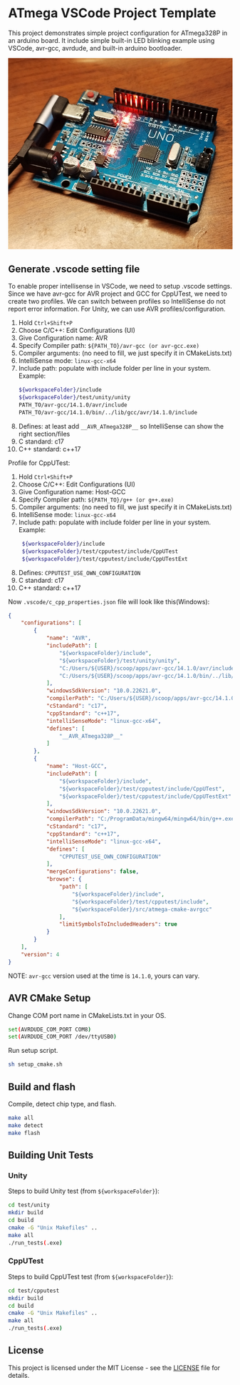 # ATmega VSCode Project Template

This project demonstrates simple project configuration for ATmega328P in an arduino board.
It include simple built-in LED blinking example using VSCode, avr-gcc, avrdude, and built-in arduino bootloader.

<p align="center">
  <img src="images/arduino-uno-clone.png" alt="Arduino board">
</p>

## Generate .vscode setting file

To enable proper intellisense in VSCode, we need to setup .vscode settings.
Since we have avr-gcc for AVR project and GCC for CppUTest, we need to create two
profiles. We can switch between profiles so IntelliSense do not report error information.
For Unity, we can use AVR profiles/configuration.


1. Hold `Ctrl+Shift+P`
2. Choose C/C++: Edit Configurations (UI)
3. Give Configuration name: AVR
4. Specify Compiler path: `${PATH_TO}/avr-gcc (or avr-gcc.exe)`
5. Compiler arguments: (no need to fill, we just specify it in CMakeLists.txt)
6. IntelliSense mode: `linux-gcc-x64`
7. Include path: populate with include folder per line in your system.
   Example:
   ```sh
   ${workspaceFolder}/include
   ${workspaceFolder}/test/unity/unity
   PATH_TO/avr-gcc/14.1.0/avr/include
   PATH_TO/avr-gcc/14.1.0/bin/../lib/gcc/avr/14.1.0/include
   ```
8. Defines: at least add `__AVR_ATmega328P__` so IntelliSense can show the right section/files
9. C standard: c17
10. C++ standard: c++17

Profile for CppUTest:

1. Hold `Ctrl+Shift+P`
2. Choose C/C++: Edit Configurations (UI)
3. Give Configuration name: Host-GCC
4. Specify Compiler path: `${PATH_TO}/g++ (or g++.exe)`
5. Compiler arguments: (no need to fill, we just specify it in CMakeLists.txt)
6. IntelliSense mode: `linux-gcc-x64`
7. Include path: populate with include folder per line in your system.
   Example:
   ```sh
    ${workspaceFolder}/include
    ${workspaceFolder}/test/cpputest/include/CppUTest
    ${workspaceFolder}/test/cpputest/include/CppUTestExt
   ```
8. Defines: `CPPUTEST_USE_OWN_CONFIGURATION`
9. C standard: c17
10. C++ standard: c++17


Now `.vscode/c_cpp_properties.json` file will look like this(Windows):
```json
{
    "configurations": [
        {
            "name": "AVR",
            "includePath": [
                "${workspaceFolder}/include",
                "${workspaceFolder}/test/unity/unity",
                "C:/Users/${USER}/scoop/apps/avr-gcc/14.1.0/avr/include",
                "C:/Users/${USER}/scoop/apps/avr-gcc/14.1.0/bin/../lib/gcc/avr/14.1.0/include"
            ],
            "windowsSdkVersion": "10.0.22621.0",
            "compilerPath": "C:/Users/${USER}/scoop/apps/avr-gcc/14.1.0/bin/avr-gcc.exe",
            "cStandard": "c17",
            "cppStandard": "c++17",
            "intelliSenseMode": "linux-gcc-x64",
            "defines": [
                "__AVR_ATmega328P__"
            ]
        },
        {
            "name": "Host-GCC",
            "includePath": [
                "${workspaceFolder}/include",
                "${workspaceFolder}/test/cpputest/include/CppUTest",
                "${workspaceFolder}/test/cpputest/include/CppUTestExt"
            ],
            "windowsSdkVersion": "10.0.22621.0",
            "compilerPath": "C:/ProgramData/mingw64/mingw64/bin/g++.exe",
            "cStandard": "c17",
            "cppStandard": "c++17",
            "intelliSenseMode": "linux-gcc-x64",
            "defines": [
                "CPPUTEST_USE_OWN_CONFIGURATION"
            ],
            "mergeConfigurations": false,
            "browse": {
                "path": [
                    "${workspaceFolder}/include",
                    "${workspaceFolder}/test/cpputest/include",
                    "${workspaceFolder}/src/atmega-cmake-avrgcc"
                ],
                "limitSymbolsToIncludedHeaders": true
            }
        }
    ],
    "version": 4
}
```

NOTE: `avr-gcc` version used at the time is `14.1.0`, yours can vary.

## AVR CMake Setup

Change COM port name in CMakeLists.txt in your OS.

```sh
set(AVRDUDE_COM_PORT COM8)
set(AVRDUDE_COM_PORT /dev/ttyUSB0)
```

Run setup script.

```sh
sh setup_cmake.sh
```

## Build and flash

Compile, detect chip type, and flash.

```sh
make all
make detect
make flash
```

## Building Unit Tests

### Unity

Steps to build Unity test (from `${workspaceFolder}`):
```sh
cd test/unity
mkdir build
cd build
cmake -G "Unix Makefiles" ..
make all
./run_tests(.exe)
```

### CppUTest

Steps to build CppUTest test (from `${workspaceFolder}`):
```sh
cd test/cpputest
mkdir build
cd build
cmake -G "Unix Makefiles" ..
make all
./run_tests(.exe)
```

## License

This project is licensed under the MIT License - see the [LICENSE](./LICENCE) file for details.

